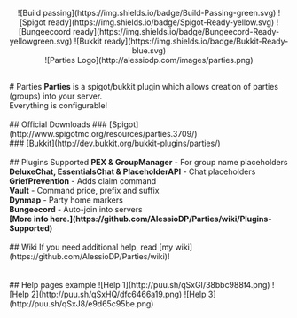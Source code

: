 <p align="center">![Build passing](https://img.shields.io/badge/Build-Passing-green.svg)
![Spigot ready](https://img.shields.io/badge/Spigot-Ready-yellow.svg)
![Bungeecoord ready](https://img.shields.io/badge/Bungeecord-Ready-yellowgreen.svg)
![Bukkit ready](https://img.shields.io/badge/Bukkit-Ready-blue.svg)
<br>
![Parties Logo](http://alessiodp.com/images/parties.png)</p><br>
# Parties
<b>Parties</b> is a spigot/bukkit plugin which allows creation of parties (groups) into your server.<br>
Everything is configurable!<br>
<br>
## Official Downloads
### [Spigot](http://www.spigotmc.org/resources/parties.3709/)<br>
### [Bukkit](http://dev.bukkit.org/bukkit-plugins/parties/)<br>
<br>
## Plugins Supported
<b>PEX & GroupManager</b> - For group name placeholders<br>
<b>DeluxeChat, EssentialsChat & PlaceholderAPI</b> - Chat placeholders<br>
<b>GriefPrevention</b> - Adds claim command<br>
<b>Vault</b> - Command price, prefix and suffix<br>
<b>Dynmap</b> - Party home markers<br>
<b>Bungeecord</b> - Auto-join into servers<br>
<b>[More info here.](https://github.com/AlessioDP/Parties/wiki/Plugins-Supported)</b><br>
<br>
## Wiki
If you need additional help, read [my wiki](https://github.com/AlessioDP/Parties/wiki)!<br>
<br>
<br>
## Help pages example
![Help 1](http://puu.sh/qSxGI/38bbc988f4.png)
![Help 2](http://puu.sh/qSxHQ/dfc6466a19.png)
![Help 3](http://puu.sh/qSxJ8/e9d65c95be.png)
